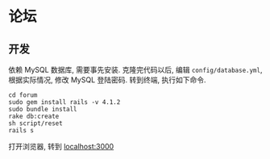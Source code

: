 # 论坛

## 开发

依赖 MySQL 数据库, 需要事先安装.
克隆完代码以后, 编辑 `config/database.yml`, 根据实际情况, 修改 MySQL 登陆密码.
转到终端, 执行如下命令.

```
cd forum
sudo gem install rails -v 4.1.2
sudo bundle install
rake db:create
sh script/reset
rails s
```

打开浏览器, 转到 [localhost:3000](http://localhost:3000)
